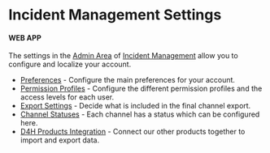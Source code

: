 # Incident Management Settings

#### WEB APP

The settings in the [Admin Area](../) of [Incident Management](../../getting-started.md) allow you to configure and localize your account.

* [Preferences](preferences.md) - Configure the main preferences for your account.
* [Permission Profiles](permission-profiles.md) - Configure the different permission profiles and the access levels for each user.
* [Export Settings](export-settings.md) - Decide what is included in the final channel export.
* [Channel Statuses](../../channels/configuring-the-channel-statuses.md) - Each channel has a status which can be configured here.
* [D4H Products Integration](d4h-products-integration/) - Connect our other products together to import and export data. 

